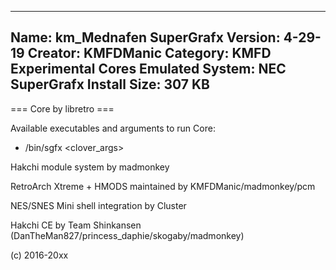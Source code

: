 -----------------------
Name: km_Mednafen SuperGrafx
Version: 4-29-19
Creator: KMFDManic
Category: KMFD Experimental Cores
Emulated System: NEC SuperGrafx
Install Size: 307 KB
-----------------------
=== Core by libretro ===

Available executables and arguments to run Core:
- /bin/sgfx <rom> <clover_args>

Hakchi module system by madmonkey

RetroArch Xtreme + HMODS maintained by KMFDManic/madmonkey/pcm

NES/SNES Mini shell integration by Cluster

Hakchi CE by Team Shinkansen (DanTheMan827/princess_daphie/skogaby/madmonkey)

(c) 2016-20xx
